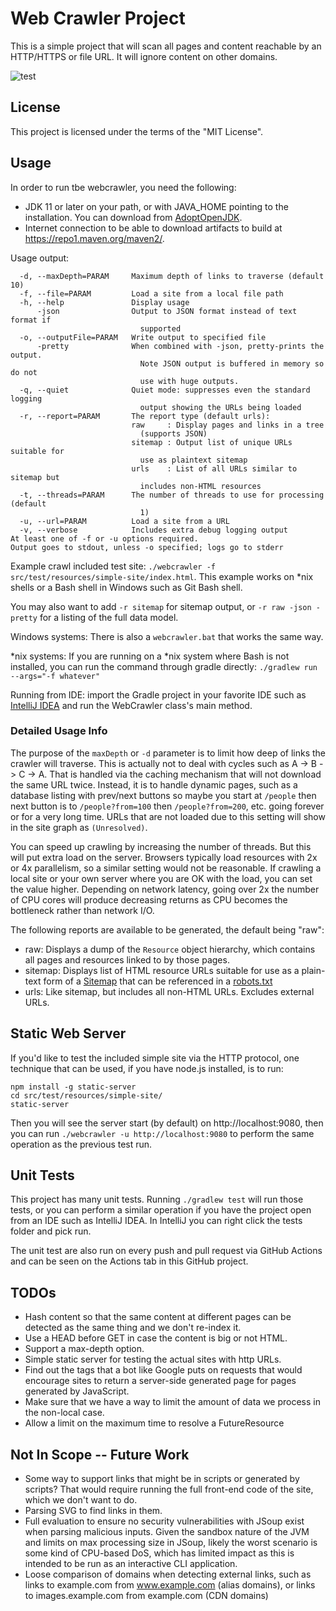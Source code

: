 # Web Crawler Project

This is a simple project that will scan all pages and content reachable by an HTTP/HTTPS or file URL. It will ignore
content on other domains.

![test](https://github.com/gillius/webcrawler/workflows/test/badge.svg?branch=main)

## License

This project is licensed under the terms of the "MIT License".

## Usage

In order to run tbe webcrawler, you need the following:

* JDK 11 or later on your path, or with JAVA_HOME pointing to the installation. You can download from
  [AdoptOpenJDK](https://adoptopenjdk.net/?variant=openjdk11&jvmVariant=hotspot).
* Internet connection to be able to download artifacts to build at https://repo1.maven.org/maven2/.

Usage output:

      -d, --maxDepth=PARAM     Maximum depth of links to traverse (default 10)
      -f, --file=PARAM         Load a site from a local file path
      -h, --help               Display usage
          -json                Output to JSON format instead of text format if
                                 supported
      -o, --outputFile=PARAM   Write output to specified file
          -pretty              When combined with -json, pretty-prints the output.
                                 Note JSON output is buffered in memory so do not
                                 use with huge outputs.
      -q, --quiet              Quiet mode: suppresses even the standard logging
                                 output showing the URLs being loaded
      -r, --report=PARAM       The report type (default urls):
                               raw     : Display pages and links in a tree
                                 (supports JSON)
                               sitemap : Output list of unique URLs suitable for
                                 use as plaintext sitemap
                               urls    : List of all URLs similar to sitemap but
                                 includes non-HTML resources
      -t, --threads=PARAM      The number of threads to use for processing (default
                                 1)
      -u, --url=PARAM          Load a site from a URL
      -v, --verbose            Includes extra debug logging output
    At least one of -f or -u options required.
    Output goes to stdout, unless -o specified; logs go to stderr

Example crawl included test site: `./webcrawler -f src/test/resources/simple-site/index.html`. This example works
on *nix shells or a Bash shell in Windows such as Git Bash shell.

You may also want to add `-r sitemap` for sitemap output, or `-r raw -json -pretty` for a listing of the full data model.

Windows systems: There is also a `webcrawler.bat` that works the same way.

*nix systems: If you are running on a *nix system where Bash is not installed, you can run the command through gradle
directly: `./gradlew run --args="-f whatever"`

Running from IDE: import the Gradle project in your favorite IDE such as [IntelliJ IDEA](https://www.jetbrains.com/idea/)
and run the WebCrawler class's main method.

### Detailed Usage Info

The purpose of the `maxDepth` or `-d` parameter is to limit how deep of links the crawler will traverse. This is
actually not to deal with cycles such as A -> B -> C -> A. That is handled via the caching mechanism that will not
download the same URL twice. Instead, it is to handle dynamic pages, such as a database listing with prev/next buttons
so maybe you start at `/people` then next button is to `/people?from=100` then `/people?from=200`, etc. going forever
or for a very long time. URLs that are not loaded due to this setting will show in the site graph as `(Unresolved)`.

You can speed up crawling by increasing the number of threads. But this will put extra load on the server. Browsers
typically load resources with 2x or 4x parallelism, so a similar setting would not be reasonable. If crawling a local
site or your own server where you are OK with the load, you can set the value higher. Depending on network latency,
going over 2x the number of CPU cores will produce decreasing returns as CPU becomes the bottleneck rather than
network I/O.

The following reports are available to be generated, the default being "raw":

* raw: Displays a dump of the `Resource` object hierarchy, which contains all pages and resources linked to by those
  pages.
* sitemap: Displays list of HTML resource URLs suitable for use as a plain-text form of a
  [Sitemap](https://en.wikipedia.org/wiki/Sitemaps) that can be referenced in a
  [robots.txt](https://en.wikipedia.org/wiki/Robots_exclusion_standard)
* urls: Like sitemap, but includes all non-HTML URLs. Excludes external URLs.

## Static Web Server

If you'd like to test the included simple site via the HTTP protocol, one technique that can be used, if you have
node.js installed, is to run:

    npm install -g static-server
    cd src/test/resources/simple-site/
    static-server

Then you will see the server start (by default) on http://localhost:9080, then you can run
`./webcrawler -u http://localhost:9080` to perform the same operation as the previous test run.

## Unit Tests

This project has many unit tests. Running `./gradlew test` will run those tests, or you can perform a similar
operation if you have the project open from an IDE such as IntelliJ IDEA. In IntelliJ you can right click the tests
folder and pick run.

The unit test are also run on every push and pull request via GitHub Actions and can be seen on the Actions tab in
this GitHub project.

## TODOs

* Hash content so that the same content at different pages can be detected as the same thing and we
  don't re-index it.
* Use a HEAD before GET in case the content is big or not HTML.
* Support a max-depth option.
* Simple static server for testing the actual sites with http URLs.
* Find out the tags that a bot like Google puts on requests that would encourage sites to return a
  server-side generated page for pages generated by JavaScript.
* Make sure that we have a way to limit the amount of data we process in the non-local case.
* Allow a limit on the maximum time to resolve a FutureResource
  
## Not In Scope -- Future Work
* Some way to support links that might be in scripts or generated by scripts? That would require running
  the full front-end code of the site, which we don't want to do.
* Parsing SVG to find links in them.
* Full evaluation to ensure no security vulnerabilities with JSoup exist when parsing malicious inputs. Given the
  sandbox nature of the JVM and limits on max processing size in JSoup, likely the worst scenario is some kind of
  CPU-based DoS, which has limited impact as this is intended to be run as an interactive CLI application.
* Loose comparison of domains when detecting external links, such as links to example.com from www.example.com
  (alias domains), or links to images.example.com from example.com (CDN domains)
